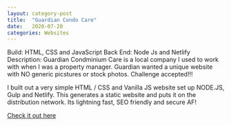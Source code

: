 ```yaml
---
layout: category-post
title:  "Guardian Condo Care"
date:   2020-07-20
categories: Websites
---
```


Build: HTML, CSS and JavaScript
Back End: Node Js and Netlify
Description: Guardian Condminium Care is a local company I used to work with when I was a property manager. Guardian wanted a unique website with NO generic picstures or stock photos. Challenge accepted!!!

I built out a very simple HTML / CSS and Vanilla JS website set up NODE.JS, Gulp and Netlify. This generates a static website and puts it on the distribution network. Its lightning fast, SEO friendly and secure AF!

<a href="https://guardian-condo-care.netlify.app/" target="_blank">Check it out here</a>